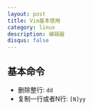 ```yaml
---
layout: post
title: Vim基本使用
category: linux
description: 编辑器
disqus: false
---
```


## 基本命令
* 删除整行: `dd`
* 复制一行或者N行: `[N]yy`


